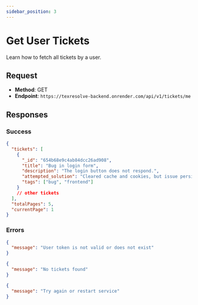 ```yaml
---
sidebar_position: 3
---
```


# Get User Tickets

Learn how to fetch all tickets by a user.

## Request

- **Method**: GET
- **Endpoint**: `https://texresolve-backend.onrender.com/api/v1/tickets/me`

## Responses

### Success

```json title="code 200: Success"
{
  "tickets": [
    {
      "_id": "654b68e9c4ab84dcc26ad908",
      "title": "Bug in login form",
      "description": "The login button does not respond.",
      "attempted_solution": "Cleared cache and cookies, but issue persists.",
      "tags": ["bug", "frontend"]
    }
    // other tickets
  ],
  "totalPages": 5,
  "currentPage": 1
}
```

### Errors

```json title="statusCode 401: Authentication Error"
{
  "message": "User token is not valid or does not exist"
}
```

```json title="statusCode 404: Not Found"
{
  "message": "No tickets found"
}
```

```json title="statusCode 500: Internal Server Error"
{
  "message": "Try again or restart service"
}
```
